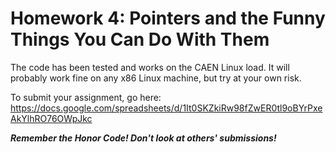 # Homework 4: Pointers and the Funny Things You Can Do With Them

The code has been tested and works on the CAEN Linux load.  It will probably
work fine on any x86 Linux machine, but try at your own risk.

To submit your assignment, go here:
https://docs.google.com/spreadsheets/d/1It0SKZkiRw98fZwER0tl9oBYrPxeAkYlhRO76OWpJkc



***Remember the Honor Code! Don't look at others' submissions!***

